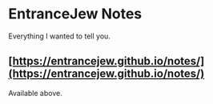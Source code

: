 # EntranceJew Notes
Everything I wanted to tell you.

## [https://entrancejew.github.io/notes/](https://entrancejew.github.io/notes/)
Available above.
